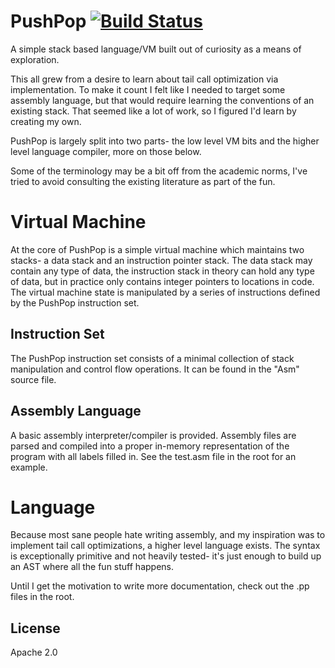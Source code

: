 # PushPop [![Build Status](https://travis-ci.org/michajlo/pushpop.png)](https://travis-ci.org/michajlo/pushpop)

A simple stack based language/VM built out of curiosity as a means of
exploration.

This all grew from a desire to learn about tail call optimization via
implementation. To make it count I felt like I needed to target some
assembly language, but that would require learning the conventions of
an existing stack. That seemed like a lot of work, so I figured I'd
learn by creating my own.

PushPop is largely split into two parts- the low level VM bits and
the higher level language compiler, more on those below.

Some of the terminology may be a bit off from the academic norms, I've
tried to avoid consulting the existing literature as part of the fun.


# Virtual Machine

At the core of PushPop is a simple virtual machine which maintains two
stacks- a data stack and an instruction pointer stack. The data stack
may contain any type of data, the instruction stack in theory can hold
any type of data, but in practice only contains integer pointers to
locations in code. The virtual machine state is manipulated by a series
of instructions defined by the PushPop instruction set.


## Instruction Set

The PushPop instruction set consists of a minimal collection of stack
manipulation and control flow operations.  It can be found in the "Asm"
source file.


## Assembly Language

A basic assembly interpreter/compiler is provided.  Assembly files are
parsed and compiled into a proper in-memory representation of the
program with all labels filled in.  See the test.asm file in the root
for an example.


# Language

Because most sane people hate writing assembly, and my inspiration was
to implement tail call optimizations, a higher level language exists.
The syntax is exceptionally primitive and not heavily tested- it's just
enough to build up an AST where all the fun stuff happens.

Until I get the motivation to write more documentation, check out the
.pp files in the root.


## License

Apache 2.0
